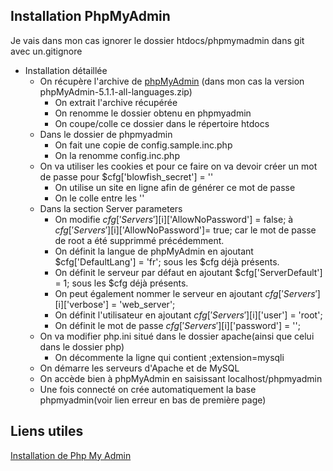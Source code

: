 ## Installation PhpMyAdmin

Je vais dans mon cas ignorer le dossier htdocs/phpmymadmin dans git avec un.gitignore

* Installation détaillée
	* On récupère l'archive de [phpMyAdmin](https://www.phpmyadmin.net/downloads/) (dans mon cas la version phpMyAdmin-5.1.1-all-languages.zip)
		* On extrait l'archive récupérée
		* On renomme le dossier obtenu en phpmyadmin
		* On coupe/colle ce dossier dans le répertoire htdocs
	* Dans le dossier de phpmyadmin
		* On fait une copie de config.sample.inc.php
		* On la renomme config.inc.php 
	* On va utiliser les cookies et pour ce faire on va devoir créer un mot de passe pour $cfg['blowfish_secret'] = ''
		* On utilise un site en ligne afin de générer ce mot de passe
		* On le colle entre les ''
	* Dans la section Server parameters
		* On modifie $cfg['Servers'][$i]['AllowNoPassword'] = false; à $cfg['Servers'][$i]['AllowNoPassword']= true; car le mot de passe de root a été supprimmé précédemment.
		* On définit la langue de phpMyAdmin en ajoutant $cfg['DefaultLang'] = 'fr'; sous les $cfg déjà présents.
		* On définit le serveur par défaut en ajoutant $cfg['ServerDefault'] = 1; sous les $cfg déjà présents. 
		* On peut également nommer le serveur en ajoutant $cfg['Servers'][$i]['verbose'] = 'web_server';
		* On définit l'utilisateur en ajoutant $cfg['Servers'][$i]['user'] = 'root';
		* On définit le mot de passe $cfg['Servers'][$i]['password'] = '';
	* On va modifier php.ini situé dans le dossier apache(ainsi que celui dans le dossier php)
		* On décommente la ligne qui contient ;extension=mysqli
	* On démarre les serveurs d'Apache et de MySQL
	* On accède bien à phpMyAdmin en saisissant localhost/phpmyadmin
	* Une fois connecté on crée automatiquement la base phpmyadmin(voir lien erreur en bas de première page)

## Liens utiles
[Installation de Php My Admin](https://www.youtube.com/watch?v=S0mR_Gl7Rg4)
